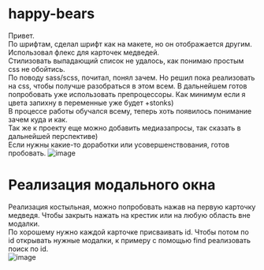 # happy-bears
Привет.  
По шрифтам, сделал шрифт как на макете, но он отображается другим. Использовал флекс для карточек медведей.  
Стилизовать выпадающий список не удалось, как понимаю простым css не обойтись.  
По поводу sass/scss, почитал, понял зачем. Но решил пока реализовать на css, чтобы получше разобраться в этом всем. В дальнейшем готов попробовать уже использовать препроцессоры. Как минимум если я цвета запихну в переменные уже будет +stonks)   
В процессе работы обучался всему, теперь хоть появилось понимание зачем куда и как.  
Так же к проекту еще можно добавить медиазапросы, так сказать в дальнейшей перспективе)  
Если нужны какие-то доработки или усовершенствования, готов пробовать.
![image](https://user-images.githubusercontent.com/86915417/144326592-925b4fbe-b484-4b3e-8631-b97f7d4bcb02.png)  
# Реализация модального окна
Реализация костыльная, можно попробовать нажав на первую карточку медведя. Чтобы закрыть нажать на крестик или на любую область вне модалки.    
По хорошему нужно каждой карточке присваивать id. Чтобы потом по id открывать нужные модалки, к примеру с помощью find реализовать поиск по id.  
![image](https://user-images.githubusercontent.com/86915417/145670927-f1c6e869-df30-4718-87c3-916188f9e310.png)




